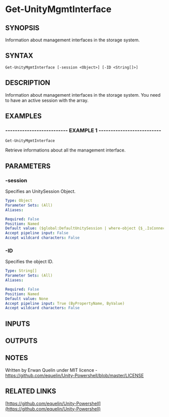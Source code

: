 # Get-UnityMgmtInterface

## SYNOPSIS
Information about management interfaces in the storage system.

## SYNTAX

```
Get-UnityMgmtInterface [-session <Object>] [-ID <String[]>]
```

## DESCRIPTION
Information about management interfaces in the storage system. 
You need to have an active session with the array.

## EXAMPLES

### -------------------------- EXAMPLE 1 --------------------------
```
Get-UnityMgmtInterface
```

Retrieve informations about all the management interface.

## PARAMETERS

### -session
Specifies an UnitySession Object.

```yaml
Type: Object
Parameter Sets: (All)
Aliases: 

Required: False
Position: Named
Default value: ($global:DefaultUnitySession | where-object {$_.IsConnected -eq $true})
Accept pipeline input: False
Accept wildcard characters: False
```

### -ID
Specifies the object ID.

```yaml
Type: String[]
Parameter Sets: (All)
Aliases: 

Required: False
Position: Named
Default value: None
Accept pipeline input: True (ByPropertyName, ByValue)
Accept wildcard characters: False
```

## INPUTS

## OUTPUTS

## NOTES
Written by Erwan Quelin under MIT licence - https://github.com/equelin/Unity-Powershell/blob/master/LICENSE

## RELATED LINKS

[https://github.com/equelin/Unity-Powershell](https://github.com/equelin/Unity-Powershell)

